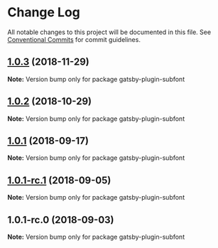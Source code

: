 # Change Log

All notable changes to this project will be documented in this file.
See [Conventional Commits](https://conventionalcommits.org) for commit guidelines.

<a name="1.0.3"></a>

## [1.0.3](https://github.com/gatsbyjs/gatsby/compare/gatsby-plugin-subfont@1.0.2...gatsby-plugin-subfont@1.0.3) (2018-11-29)

**Note:** Version bump only for package gatsby-plugin-subfont

<a name="1.0.2"></a>

## [1.0.2](https://github.com/gatsbyjs/gatsby/compare/gatsby-plugin-subfont@1.0.1...gatsby-plugin-subfont@1.0.2) (2018-10-29)

**Note:** Version bump only for package gatsby-plugin-subfont

<a name="1.0.1"></a>

## [1.0.1](https://github.com/gatsbyjs/gatsby/compare/gatsby-plugin-subfont@1.0.1-rc.1...gatsby-plugin-subfont@1.0.1) (2018-09-17)

**Note:** Version bump only for package gatsby-plugin-subfont

<a name="1.0.1-rc.1"></a>

## [1.0.1-rc.1](https://github.com/gatsbyjs/gatsby/compare/gatsby-plugin-subfont@1.0.1-rc.0...gatsby-plugin-subfont@1.0.1-rc.1) (2018-09-05)

**Note:** Version bump only for package gatsby-plugin-subfont

<a name="1.0.1-rc.0"></a>

## 1.0.1-rc.0 (2018-09-03)

**Note:** Version bump only for package gatsby-plugin-subfont
